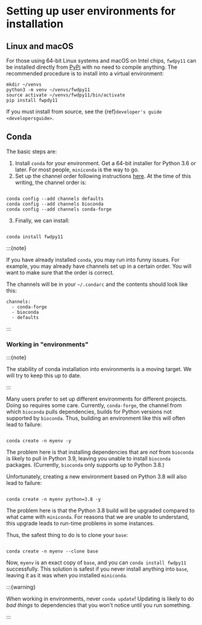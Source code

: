 # Setting up user environments for installation

## Linux and macOS

For those using 64-bit Linux systems and macOS on Intel chips, `fwdpy11` can be installed directly from [PyPi](https://pypy.org) with no need to compile anything.
The recommended procedure is to install into a virtual environment:

```{code-block} bash
mkdir ~/venvs
python3 -m venv ~/venvs/fwdpy11
source activate ~/venvs/fwdpy11/bin/activate
pip install fwpdy11
```

If you must install from source, see the {ref}`developer's guide <developersguide>`.

## Conda

The basic steps are:

1. Install `conda` for your environment.
   Get a 64-bit installer for Python 3.6 or later.
   For most people, `miniconda` is the way to go.
2. Set up the channel order following instructions [here](<http://bioconda.github.io/user/install.html#set-up-channels>).
   At the time of this writing, the channel order is:

```{code-block} bash

conda config --add channels defaults
conda config --add channels bioconda
conda config --add channels conda-forge

```

3. Finally, we can install:

```{code-block} bash

conda install fwdpy11

```

:::{note}

If you have already installed `conda`, you may run into funny issues.
For example, you may already have channels set up in a certain order.
You will want to make sure that the order is correct.

The channels will be in your `~/.condarc` and the contents should look like this:

```
channels:
  - conda-forge
  - bioconda
  - defaults
```

:::

### Working in "environments"

:::{note}

The stability of conda installation into environments is a moving target.
We will try to keep this up to date.

:::

Many users prefer to set up different environments for different projects.
Doing so requires some care.
Currently, `conda-forge`, the channel from which `bioconda` pulls dependencies, builds for Python versions not supported by `bioconda`.
Thus, building an environment like this will often lead to failure:

```{code-block} bash

conda create -n myenv -y

```

The problem here is that installing dependencies that are *not* from `bioconda` is likely to pull in Python 3.9, leaving you unable to install `bioconda` packages.
(Currently, `bioconda` only supports up to Python 3.8.)

Unfortunately, creating a new environment based on Python 3.8 will also lead to failure:

```{code-block} bash

conda create -n myenv python=3.8 -y

```

The problem here is that the Python 3.8 build will be upgraded compared to what came with `miniconda`.
For reasons that we are unable to understand, this upgrade leads to run-time problems in some instances.

Thus, the safest thing to do is to clone your `base`:

```{code-block} bash

conda create -n myenv --clone base

```

Now, `myenv` is an exact copy of `base`, and you can `conda install fwdpy11` successfully.
This solution is safest if you never install anything into `base`, leaving it as it was when you installed `miniconda`.

:::{warning}

When working in environments, never `conda update`!
Updating is likely to do *bad things* to dependencies that you won't notice until you run something.

:::
